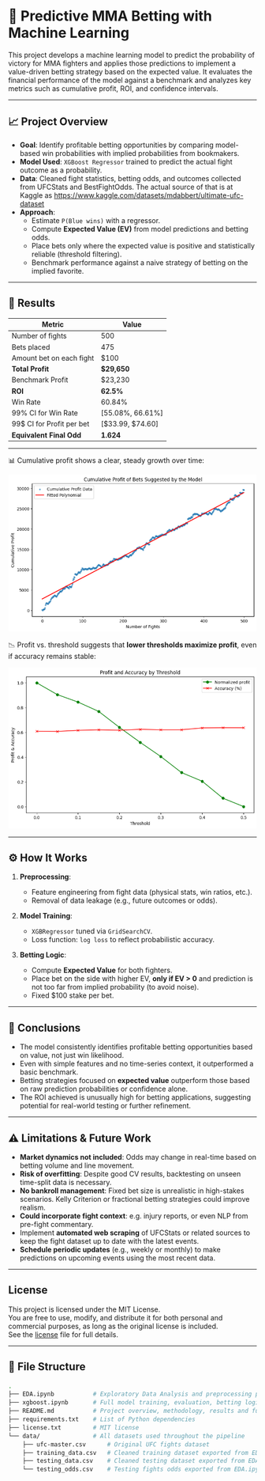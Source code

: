 # 🧠 Predictive MMA Betting with Machine Learning

This project develops a machine learning model to predict the probability of victory for MMA fighters and applies those predictions to implement a value-driven betting strategy based on the expected value. It evaluates the financial performance of the model against a benchmark and analyzes key metrics such as cumulative profit, ROI, and confidence intervals.

---

## 📈 Project Overview

- **Goal**: Identify profitable betting opportunities by comparing model-based win probabilities with implied probabilities from bookmakers.
- **Model Used**: `XGBoost Regressor` trained to predict the actual fight outcome as a probability.
- **Data**: Cleaned fight statistics, betting odds, and outcomes collected from UFCStats and BestFightOdds. The actual source of that is at Kaggle as https://www.kaggle.com/datasets/mdabbert/ultimate-ufc-dataset
- **Approach**:
  - Estimate `P(Blue wins)` with a regressor.
  - Compute **Expected Value (EV)** from model predictions and betting odds.
  - Place bets only where the expected value is positive and statistically reliable (threshold filtering).
  - Benchmark performance against a naive strategy of betting on the implied favorite.

---

## 🚀 Results

| Metric                                | Value                          |
|---------------------------------------|--------------------------------|
| Number of fights                      | 500                            |
| Bets placed                           | 475                            |
| Amount bet on each fight              | $100                           |
| **Total Profit**                      | **$29,650**                    |
| Benchmark Profit                      | $23,230                        |
| **ROI**                               | **62.5%**                      |
| Win Rate                              | 60.84%                         |
| 99% CI for Win Rate                   | [55.08%, 66.61%]               |
| 99$ CI for Profit per bet             | [\$33.99, \$74.60]             |
| **Equivalent Final Odd**              | **1.624**                      |

--- 
📊 Cumulative profit shows a clear, steady growth over time:

![Image 1](images/image1.png)

📉 Profit vs. threshold suggests that **lower thresholds maximize profit**, even if accuracy remains stable:

![Image 2](images/image2.png)

---

## ⚙️ How It Works

1. **Preprocessing**:
   - Feature engineering from fight data (physical stats, win ratios, etc.).
   - Removal of data leakage (e.g., future outcomes or odds).

2. **Model Training**:
   - `XGBRegressor` tuned via `GridSearchCV`.
   - Loss function: `log loss` to reflect probabilistic accuracy.

3. **Betting Logic**:
   - Compute **Expected Value** for both fighters.
   - Place bet on the side with higher EV, **only if EV > 0** and prediction is not too far from implied probability (to avoid noise).
   - Fixed $100 stake per bet.

---

## 🔬 Conclusions

- The model consistently identifies profitable betting opportunities based on value, not just win likelihood.
- Even with simple features and no time-series context, it outperformed a basic benchmark.
- Betting strategies focused on **expected value** outperform those based on raw prediction probabilities or confidence alone.
- The ROI achieved is unusually high for betting applications, suggesting potential for real-world testing or further refinement.

---

## ⚠️ Limitations & Future Work

- **Market dynamics not included**: Odds may change in real-time based on betting volume and line movement.
- **Risk of overfitting**: Despite good CV results, backtesting on unseen time-split data is necessary.
- **No bankroll management**: Fixed bet size is unrealistic in high-stakes scenarios. Kelly Criterion or fractional betting strategies could improve realism.
- **Could incorporate fight context**: e.g. injury reports, or even NLP from pre-fight commentary.
- Implement **automated web scraping** of UFCStats or related sources to keep the fight dataset up to date with the latest events.
- **Schedule periodic updates** (e.g., weekly or monthly) to make predictions on upcoming events using the most recent data.

---

## License

This project is licensed under the MIT License.  
You are free to use, modify, and distribute it for both personal and commercial purposes, as long as the original license is included.  
See the [license](./license.txt) file for full details.

---

## 📂 File Structure

```bash
.
├── EDA.ipynb           # Exploratory Data Analysis and preprocessing pipeline (from raw to clear train/test sets) 
├── xgboost.ipynb       # Full model training, evaluation, betting logic, profit analysis and plots
├── README.md           # Project overview, methodology, results and future work
├── requirements.txt    # List of Python dependencies
├── license.txt         # MIT license
└── data/               # All datasets used throughout the pipeline
    ├── ufc-master.csv      # Original UFC fights dataset
    ├── training_data.csv   # Cleaned training dataset exported from EDA.ipynb
    ├── testing_data.csv    # Cleaned testing dataset exported from EDA.ipynb
    └── testing_odds.csv    # Testing fights odds exported from EDA.ipynb
